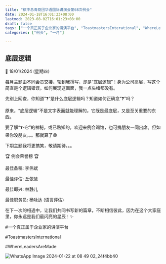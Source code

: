 ```yaml
---
title: "槟中总青商团华语国际讲演会第68次例会"
date: 2024-01-18T16:01:23+08:00
lastmod: 2023-08-02T16:01:23+08:00
draft: false
tags: ["一个真正属于企业家的讲演平台", "ToastmastersInterational", "WhereLeadersAreMade", "李伟斌", "丘依慧","林静儿","杨咏达"]
categories: ["例会", "一月"]

---
```

 
## 底层逻辑

📅  18/01/2024 (星期四）

每月主题由不同会员交接，轮到我撰写，却是“底层逻辑”！身为公司高层，写这个简直是个逻辑错误。如何展现这画面，我一点头绪都没有。

先别上网查，你知道“❓”是什么底层逻辑吗？知道如何正确念“❓”吗？

原来，“底层逻辑”不是文字表面就能理解的，它既是最底层，又是至关重要的东西。

要了解“❓-它”的神秘，或已熟知的，欢迎来例会踢馆，也可携朋友一同出席。但如果你没朋友。。。那就算了😆

下期主题我将更搞笑，敬请期待。。。

🏆 例会荣誉榜 🏆

最佳备稿: 李伟斌

最佳评估: 丘依慧

最佳即兴: 林静儿

最佳职务员: 杨咏达 (语言评估)

在下一次的相遇中，让我们共同书写新的篇章，不断相信彼此，因为在这个大家庭里，你永远是我们最闪亮的星辰！✨

#一个真正属于企业家的讲演平台

#ToastmastersInternational

#WhereLeadersAreMade

![WhatsApp Image 2024-01-22 at 08 49 02_24f4bb40](https://github.com/ytyeoh/tmc/assets/40177121/cbe5a503-8a9a-4f91-ac9b-85b3cfd9be2c)
